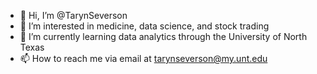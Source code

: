 - 👋 Hi, I’m @TarynSeverson
- 👀 I’m interested in medicine, data science, and stock trading
- 🌱 I’m currently learning data analytics through the University of North Texas
- 📫 How to reach me via email at tarynseverson@my.unt.edu

<!---
TarynSeverson/TarynSeverson is a ✨ special ✨ repository because its `README.md` (this file) appears on your GitHub profile.
You can click the Preview link to take a look at your changes.
--->
